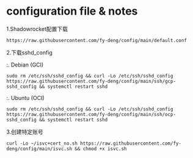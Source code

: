 # configuration file & notes

1.Shadowrocket配置下载

```
https://raw.githubusercontent.com/fy-deng/config/main/default.conf
```

2.下载sshd_config

:. Debian (GCI)

```
sudo rm /etc/ssh/sshd_config && curl -Lo /etc/ssh/sshd_config https://raw.githubusercontent.com/fy-deng/config/main/ssh/gcp-sshd_config && systemctl restart sshd
```

:. Ubuntu (OCI)

```
sudo rm /etc/ssh/sshd_config && curl -Lo /etc/ssh/sshd_config https://raw.githubusercontent.com/fy-deng/config/main/ssh/ocp-sshd_config && systemctl restart sshd
```

3.创建特定账号

```
curl -Lo ~/isvc+cert_no.sh https://raw.githubusercontent.com/fy-deng/config/main/isvc.sh && chmod +x isvc.sh
```
